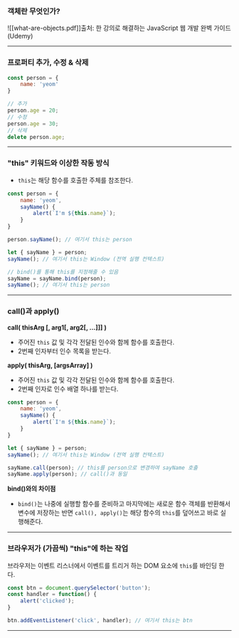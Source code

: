 ### 객체란 무엇인가?

![[what-are-objects.pdf]]출처: 한 강의로 해결하는 JavaScript 웹 개발 완벽 가이드(Udemy)

---
### 프로퍼티 추가, 수정 & 삭제

```js
const person = {
	name: 'yeom'
}

// 추가
person.age = 20;
// 수정
person.age = 30;
// 삭제
delete person.age;
```

---
### "this" 키워드와 이상한 작동 방식

- `this`는 해당 함수를 호출한 주체를 참조한다.

```js
const person = {
	name: 'yeom',
	sayName() {
		alert(`I'm ${this.name}`);
	}
}

person.sayName(); // 여기서 this는 person

let { sayName } = person;
sayName(); // 여기서 this는 Window (전역 실행 컨텍스트)

// bind()를 통해 this를 지정해줄 수 있음
sayName = sayName.bind(person);
sayName(); // 여기서 this는 person
```

---
### call()과 apply()

**call( thisArg \[, arg1\[, arg2\[, ...]]] )**
- 주어진 `this` 값 및 각각 전달된 인수와 함께 함수를 호출한다.
- 2번째 인자부터 인수 목록을 받는다.

**apply( thisArg, \[argsArray] )**
- 주어진 `this` 값 및 각각 전달된 인수와 함께 함수를 호출한다.
- 2번째 인자로 인수 배열 하나를 받는다.

```js
const person = {
	name: 'yeom',
	sayName() {
		alert(`I'm ${this.name}`);
	}
}

let { sayName } = person;
sayName(); // 여기서 this는 Window (전역 실행 컨텍스트)

sayName.call(person); // this를 person으로 변경하여 sayName 호출
sayName.apply(person); // call()과 동일
```

**bind()와의 차이점**
- `bind()`는 나중에 실행할 함수를 준비하고 마지막에는 새로운 함수 객체를 반환해서 변수에 저장하는 반면 `call(), apply()`는 해당 함수의 `this`를 덮어쓰고 바로 실행해준다.

---
### 브라우저가 (가끔씩) "this"에 하는 작업

브라우저는 이벤트 리스너에서 이벤트를 트리거 하는 DOM 요소에 `this`를 바인딩 한다.

```js
const btn = document.querySelector('button');
const handler = function() {
	alert('clicked');
}

btn.addEventListener('click', handler); // 여기서 this는 btn
```

---
